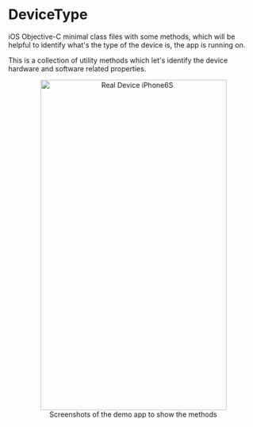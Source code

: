 # DeviceType
iOS Objective-C minimal class files with some methods, which will be helpful to identify what's the type of the device is, the app is running on.

This is a collection of utility methods which let's identify the device hardware and software related properties.

 <p align="center">
  <img src="http://i.imgur.com/S6GM3Ju.jpg?1" width="375" height="667" alt="Real Device iPhone6S"/><br/>
  <span> Screenshots of the demo app to show the methods </span>
 </p>
 </p>
